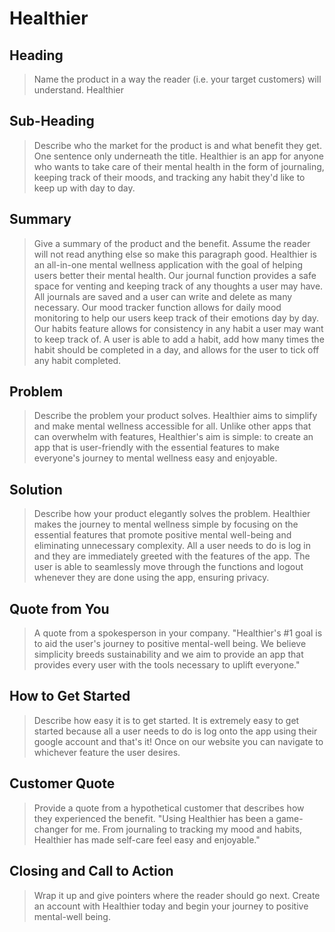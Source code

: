 # Healthier

## Heading
  > Name the product in a way the reader (i.e. your target customers) will understand.
  Healthier

## Sub-Heading
  > Describe who the market for the product is and what benefit they get. One sentence only underneath the title.
  Healthier is an app for anyone who wants to take care of their mental health in the form of journaling, keeping track of their moods, and tracking any habit they'd like to keep up with day to day.

## Summary
  > Give a summary of the product and the benefit. Assume the reader will not read anything else so make this paragraph good.
  Healthier is an all-in-one mental wellness application with the goal of helping users better their mental health. Our journal function provides a safe space for venting and keeping track of any thoughts a user may have. All journals are saved and a user can write and delete as many necessary. Our mood tracker function allows for daily mood monitoring to help our users keep track of their emotions day by day. Our habits feature allows for consistency in any habit a user may want to keep track of. A user is able to add a habit, add how many times the habit should be completed in a day, and allows for the user to tick off any habit completed.

## Problem
  > Describe the problem your product solves.
  Healthier aims to simplify and make mental wellness accessible for all. Unlike other apps that can overwhelm with features, Healthier's aim is simple: to create an app that is user-friendly with the essential features to make everyone's journey to mental wellness easy and enjoyable.

## Solution
  > Describe how your product elegantly solves the problem.
  Healthier makes the journey to mental wellness simple by focusing on the essential features that promote positive mental well-being and eliminating unnecessary complexity. All a user needs to do is log in and they are immediately greeted with the features of the app. The user is able to seamlessly move through the functions and logout whenever they are done using the app, ensuring privacy.

## Quote from You
  > A quote from a spokesperson in your company.
  "Healthier's #1 goal is to aid the user's journey to positive mental-well being. We believe simplicity breeds sustainability and we aim to provide an app that provides every user with the tools necessary to uplift everyone."

## How to Get Started
  > Describe how easy it is to get started.
  It is extremely easy to get started because all a user needs to do is log onto the app using their google account and that's it! Once on our website you can navigate to whichever feature the user desires.

## Customer Quote
  > Provide a quote from a hypothetical customer that describes how they experienced the benefit.
  "Using Healthier has been a game-changer for me. From journaling to tracking my mood and habits, Healthier has made self-care feel easy and enjoyable."

## Closing and Call to Action
  > Wrap it up and give pointers where the reader should go next.
  Create an account with Healthier today and begin your journey to positive mental-well being.
